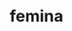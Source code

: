 ---
title: femina
meaning: woman
pos: noun
stem: femin
genend: ae
abbgender: f.
abbgender2: fem.
gender: feminine
declension: first
---